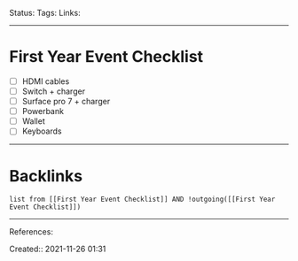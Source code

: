 Status: 
Tags: 
Links:
___
# First Year Event Checklist
- [ ] HDMI cables
- [ ] Switch + charger
- [ ] Surface pro 7 + charger
- [ ] Powerbank
- [ ] Wallet
- [ ] Keyboards
___
# Backlinks
```dataview
list from [[First Year Event Checklist]] AND !outgoing([[First Year Event Checklist]])
```
___
References:

Created:: 2021-11-26 01:31
